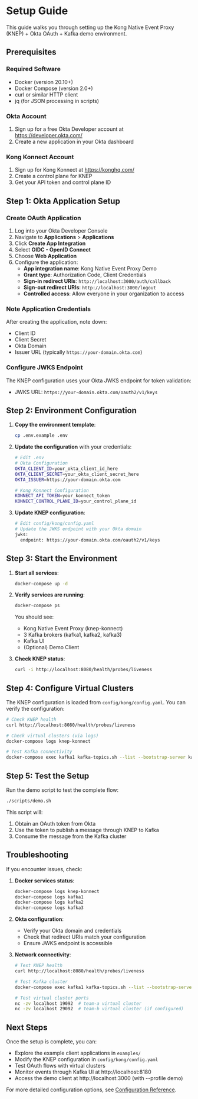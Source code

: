 # Setup Guide

This guide walks you through setting up the Kong Native Event Proxy (KNEP) + Okta OAuth + Kafka demo environment.

## Prerequisites

### Required Software
- Docker (version 20.10+)
- Docker Compose (version 2.0+)
- curl or similar HTTP client
- jq (for JSON processing in scripts)

### Okta Account
1. Sign up for a free Okta Developer account at https://developer.okta.com/
2. Create a new application in your Okta dashboard

### Kong Konnect Account
1. Sign up for Kong Konnect at https://konghq.com/
2. Create a control plane for KNEP
3. Get your API token and control plane ID

## Step 1: Okta Application Setup

### Create OAuth Application
1. Log into your Okta Developer Console
2. Navigate to **Applications** > **Applications**
3. Click **Create App Integration**
4. Select **OIDC - OpenID Connect**
5. Choose **Web Application**
6. Configure the application:
   - **App integration name**: Kong Native Event Proxy Demo
   - **Grant type**: Authorization Code, Client Credentials
   - **Sign-in redirect URIs**: `http://localhost:3000/auth/callback`
   - **Sign-out redirect URIs**: `http://localhost:3000/logout`
   - **Controlled access**: Allow everyone in your organization to access

### Note Application Credentials
After creating the application, note down:
- Client ID
- Client Secret
- Okta Domain
- Issuer URL (typically `https://your-domain.okta.com`)

### Configure JWKS Endpoint
The KNEP configuration uses your Okta JWKS endpoint for token validation:
- JWKS URL: `https://your-domain.okta.com/oauth2/v1/keys`

## Step 2: Environment Configuration

1. **Copy the environment template**:
   ```bash
   cp .env.example .env
   ```

2. **Update the configuration** with your credentials:
   ```bash
   # Edit .env
   # Okta Configuration
   OKTA_CLIENT_ID=your_okta_client_id_here
   OKTA_CLIENT_SECRET=your_okta_client_secret_here
   OKTA_ISSUER=https://your-domain.okta.com

   # Kong Konnect Configuration
   KONNECT_API_TOKEN=your_konnect_token
   KONNECT_CONTROL_PLANE_ID=your_control_plane_id
   ```

3. **Update KNEP configuration**:
   ```bash
   # Edit config/kong/config.yaml
   # Update the JWKS endpoint with your Okta domain
   jwks:
     endpoint: https://your-domain.okta.com/oauth2/v1/keys
   ```

## Step 3: Start the Environment

1. **Start all services**:
   ```bash
   docker-compose up -d
   ```

2. **Verify services are running**:
   ```bash
   docker-compose ps
   ```

   You should see:
   - Kong Native Event Proxy (knep-konnect)
   - 3 Kafka brokers (kafka1, kafka2, kafka3)
   - Kafka UI
   - (Optional) Demo Client

3. **Check KNEP status**:
   ```bash
   curl -i http://localhost:8080/health/probes/liveness
   ```

## Step 4: Configure Virtual Clusters

The KNEP configuration is loaded from `config/kong/config.yaml`. You can verify the configuration:

```bash
# Check KNEP health
curl http://localhost:8080/health/probes/liveness

# Check virtual clusters (via logs)
docker-compose logs knep-konnect

# Test Kafka connectivity
docker-compose exec kafka1 kafka-topics.sh --list --bootstrap-server kafka1:9092
```

## Step 5: Test the Setup

Run the demo script to test the complete flow:

```bash
./scripts/demo.sh
```

This script will:
1. Obtain an OAuth token from Okta
2. Use the token to publish a message through KNEP to Kafka
3. Consume the message from the Kafka cluster

## Troubleshooting

If you encounter issues, check:

1. **Docker services status**:
   ```bash
   docker-compose logs knep-konnect
   docker-compose logs kafka1
   docker-compose logs kafka2
   docker-compose logs kafka3
   ```

2. **Okta configuration**:
   - Verify your Okta domain and credentials
   - Check that redirect URIs match your configuration
   - Ensure JWKS endpoint is accessible

3. **Network connectivity**:
   ```bash
   # Test KNEP health
   curl http://localhost:8080/health/probes/liveness

   # Test Kafka cluster
   docker-compose exec kafka1 kafka-topics.sh --list --bootstrap-server kafka1:9092

   # Test virtual cluster ports
   nc -zv localhost 19092  # team-a virtual cluster
   nc -zv localhost 29092  # team-b virtual cluster (if configured)
   ```

## Next Steps

Once the setup is complete, you can:
- Explore the example client applications in `examples/`
- Modify the KNEP configuration in `config/kong/config.yaml`
- Test OAuth flows with virtual clusters
- Monitor events through Kafka UI at http://localhost:8180
- Access the demo client at http://localhost:3000 (with --profile demo)

For more detailed configuration options, see [Configuration Reference](configuration.md).
